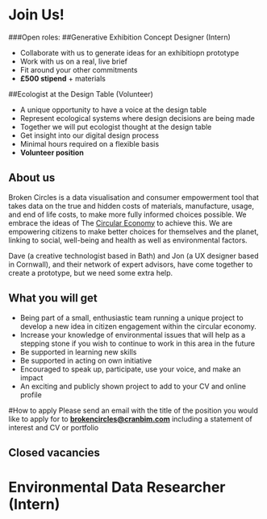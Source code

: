 # Join Us!
###Open roles:
##Generative Exhibition Concept Designer (Intern)
- Collaborate with us to generate ideas for an exhibitiopn prototype
- Work with us on a real, live brief
- Fit around your other commitments
- **£500 stipend** + materials

##Ecologist at the Design Table (Volunteer)
- A unique opportunity to have a voice at the design table
- Represent ecological systems where design decisions are being made
- Together we will put ecologist thought at the design table
- Get insight into our digital design process
- Minimal hours required on a flexible basis
- **Volunteer position**

## About us
Broken Circles is a data visualisation and consumer empowerment tool that takes data on the true and hidden costs of materials, manufacture, usage, and end of life costs, to make more fully informed choices possible. We embrace the ideas of The [Circular Economy](https://www.ellenmacarthurfoundation.org/explore/the-circular-economy-in-detail) to achieve this. We are empowering citizens to make better choices for themselves and the planet, linking to social, well-being and health as well as environmental factors. 

Dave (a creative technologist based in Bath) and Jon (a UX designer based in Cornwall), and their network of expert advisors, have come together to create a prototype, but we need some extra help.


## What you will get
- Being part of a small, enthusiastic team running a unique project to develop a new idea in citizen engagement within the circular economy.
- Increase your knowledge of environmental issues that will help as a stepping stone if you wish to continue to work in this area in the future
- Be supported in learning new skills
- Be  supported in acting on own initiative
- Encouraged to speak up, participate, use your voice, and make an impact
- An exciting and publicly shown project to add to your CV and online profile

#How to apply
Please send an email with the title of the position you would like to apply for to **brokencircles@cranbim.com** including a statement of interest and CV or portfolio

## Closed vacancies
# Environmental Data Researcher (Intern)